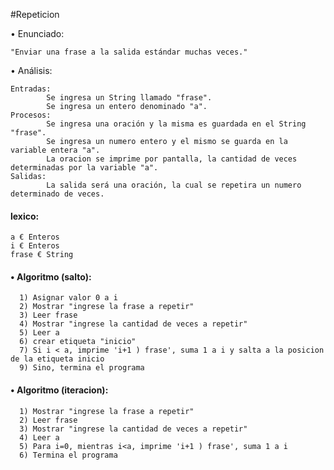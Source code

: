 #Repeticion

• Enunciado:

	"Enviar una frase a la salida estándar muchas veces."

• Análisis:

	Entradas:
			Se ingresa un String llamado "frase".
			Se ingresa un entero denominado "a".
	Procesos:
			Se ingresa una oración y la misma es guardada en el String "frase".
			Se ingresa un numero entero y el mismo se guarda en la variable entera "a".
			La oracion se imprime por pantalla, la cantidad de veces determinadas por la variable "a".
	Salidas:
			La salida será una oración, la cual se repetira un numero determinado de veces.


   #### lexico:
    a € Enteros
    i € Enteros
    frase € String
    
#### • Algoritmo (salto):

      1) Asignar valor 0 a i	
      2) Mostrar "ingrese la frase a repetir"
      3) Leer frase
      4) Mostrar "ingrese la cantidad de veces a repetir"
      5) Leer a
	  6) crear etiqueta "inicio"
      7) Si i < a, imprime 'i+1 ) frase', suma 1 a i y salta a la posicion de la etiqueta inicio
      9) Sino, termina el programa

	  
#### • Algoritmo (iteracion):

      1) Mostrar "ingrese la frase a repetir"
      2) Leer frase
      3) Mostrar "ingrese la cantidad de veces a repetir"
      4) Leer a
      5) Para i=0, mientras i<a, imprime 'i+1 ) frase', suma 1 a i
      6) Termina el programa
